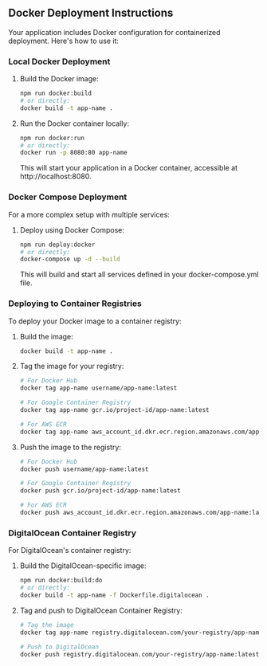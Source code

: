## Docker Deployment Instructions

Your application includes Docker configuration for containerized deployment. Here's how to use it:

### Local Docker Deployment

1. Build the Docker image:
   ```bash
   npm run docker:build
   # or directly:
   docker build -t app-name .
   ```

2. Run the Docker container locally:
   ```bash
   npm run docker:run
   # or directly:
   docker run -p 8080:80 app-name
   ```

   This will start your application in a Docker container, accessible at http://localhost:8080.

### Docker Compose Deployment

For a more complex setup with multiple services:

1. Deploy using Docker Compose:
   ```bash
   npm run deploy:docker
   # or directly:
   docker-compose up -d --build
   ```

   This will build and start all services defined in your docker-compose.yml file.

### Deploying to Container Registries

To deploy your Docker image to a container registry:

1. Build the image:
   ```bash
   docker build -t app-name .
   ```

2. Tag the image for your registry:
   ```bash
   # For Docker Hub
   docker tag app-name username/app-name:latest

   # For Google Container Registry
   docker tag app-name gcr.io/project-id/app-name:latest

   # For AWS ECR
   docker tag app-name aws_account_id.dkr.ecr.region.amazonaws.com/app-name:latest
   ```

3. Push the image to the registry:
   ```bash
   # For Docker Hub
   docker push username/app-name:latest

   # For Google Container Registry
   docker push gcr.io/project-id/app-name:latest

   # For AWS ECR
   docker push aws_account_id.dkr.ecr.region.amazonaws.com/app-name:latest
   ```

### DigitalOcean Container Registry

For DigitalOcean's container registry:

1. Build the DigitalOcean-specific image:
   ```bash
   npm run docker:build:do
   # or directly:
   docker build -t app-name -f Dockerfile.digitalocean .
   ```

2. Tag and push to DigitalOcean Container Registry:
   ```bash
   # Tag the image
   docker tag app-name registry.digitalocean.com/your-registry/app-name:latest

   # Push to DigitalOcean
   docker push registry.digitalocean.com/your-registry/app-name:latest
   ```